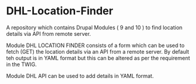 # DHL-Location-Finder
A repository which contains Drupal Modules ( 9 and 10 ) to find location details via API from remote server.

Module DHL LOCATION FINDER consists of a form which can be used to fetch (GET) the location details via an API from a remote server.
By default teh output is in YAML format but this can be altered as per the requirement in the TWIG.

Module DHL API can be used to add details in YAML format.
